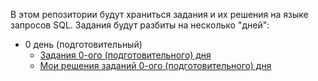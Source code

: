 В этом репозитории будут храниться задания и их решения на языке запросов SQL.
Задания будут разбиты на несколько "дней":

<ul>
  <li>
    0 день (подготовительный)
    <ul>
      <li> <a href="https://github.com/ArzimanOff/SQL_training_s21/blob/main/day_00/README_00.md"> Задания 0-ого (подготовительного) дня </a> </li>
      <li> <a href="https://github.com/ArzimanOff/SQL_training_s21/blob/main/day_00/README_00.md"> Мои решения заданий 0-ого (подготовительного) дня </a> </li>
    </ul>
  </li>
</ul>

